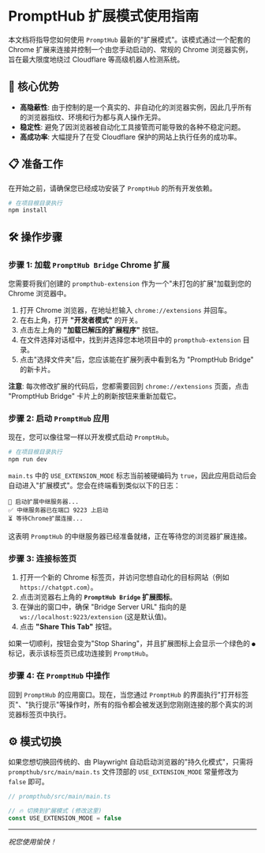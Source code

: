 # PromptHub 扩展模式使用指南

本文档将指导您如何使用 `PromptHub` 最新的"扩展模式"。该模式通过一个配套的 Chrome 扩展来连接并控制一个由您手动启动的、常规的 Chrome 浏览器实例，旨在最大限度地绕过 Cloudflare 等高级机器人检测系统。

## 🚀 核心优势

- **高隐蔽性**: 由于控制的是一个真实的、非自动化的浏览器实例，因此几乎所有的浏览器指纹、环境和行为都与真人操作无异。
- **稳定性**: 避免了因浏览器被自动化工具接管而可能导致的各种不稳定问题。
- **高成功率**: 大幅提升了在受 Cloudflare 保护的网站上执行任务的成功率。

## 📋 准备工作

在开始之前，请确保您已经成功安装了 `PromptHub` 的所有开发依赖。

```bash
# 在项目根目录执行
npm install
```

## 🛠️ 操作步骤

### 步骤 1: 加载 `PromptHub Bridge` Chrome 扩展

您需要将我们创建的 `prompthub-extension` 作为一个"未打包的扩展"加载到您的 Chrome 浏览器中。

1.  打开 Chrome 浏览器，在地址栏输入 `chrome://extensions` 并回车。
2.  在右上角，打开 **"开发者模式"** 的开关。
3.  点击左上角的 **"加载已解压的扩展程序"** 按钮。
4.  在文件选择对话框中，找到并选择您本地项目中的 `prompthub-extension` 目录。
5.  点击"选择文件夹"后，您应该能在扩展列表中看到名为 "PromptHub Bridge" 的新卡片。

**注意**: 每次修改扩展的代码后，您都需要回到 `chrome://extensions` 页面，点击 "PromptHub Bridge" 卡片上的刷新按钮来重新加载它。

### 步骤 2: 启动 `PromptHub` 应用

现在，您可以像往常一样以开发模式启动 `PromptHub`。

```bash
# 在项目根目录执行
npm run dev
```

`main.ts` 中的 `USE_EXTENSION_MODE` 标志当前被硬编码为 `true`，因此应用启动后会自动进入"扩展模式"。您会在终端看到类似以下的日志：

```
🚀 启动扩展中继服务器...
✅ 中继服务器已在端口 9223 上启动
⏳ 等待Chrome扩展连接...
```

这表明 `PromptHub` 的中继服务器已经准备就绪，正在等待您的浏览器扩展连接。

### 步骤 3: 连接标签页

1.  打开一个新的 Chrome 标签页，并访问您想自动化的目标网站（例如 `https://chatgpt.com`）。
2.  点击浏览器右上角的 **`PromptHub Bridge` 扩展图标**。
3.  在弹出的窗口中，确保 "Bridge Server URL" 指向的是 `ws://localhost:9223/extension` (这是默认值)。
4.  点击 **"Share This Tab"** 按钮。

如果一切顺利，按钮会变为"Stop Sharing"，并且扩展图标上会显示一个绿色的 `●` 标记，表示该标签页已成功连接到 `PromptHub`。

### 步骤 4: 在 `PromptHub` 中操作

回到 `PromptHub` 的应用窗口。现在，当您通过 `PromptHub` 的界面执行"打开标签页"、"执行提示"等操作时，所有的指令都会被发送到您刚刚连接的那个真实的浏览器标签页中执行。

## ⚙️ 模式切换

如果您想切换回传统的、由 Playwright 自动启动浏览器的"持久化模式"，只需将 `prompthub/src/main/main.ts` 文件顶部的 `USE_EXTENSION_MODE` 常量修改为 `false` 即可。

```typescript
// prompthub/src/main/main.ts

// 🔥 切换到扩展模式 (修改这里)
const USE_EXTENSION_MODE = false 
```

---
*祝您使用愉快！* 